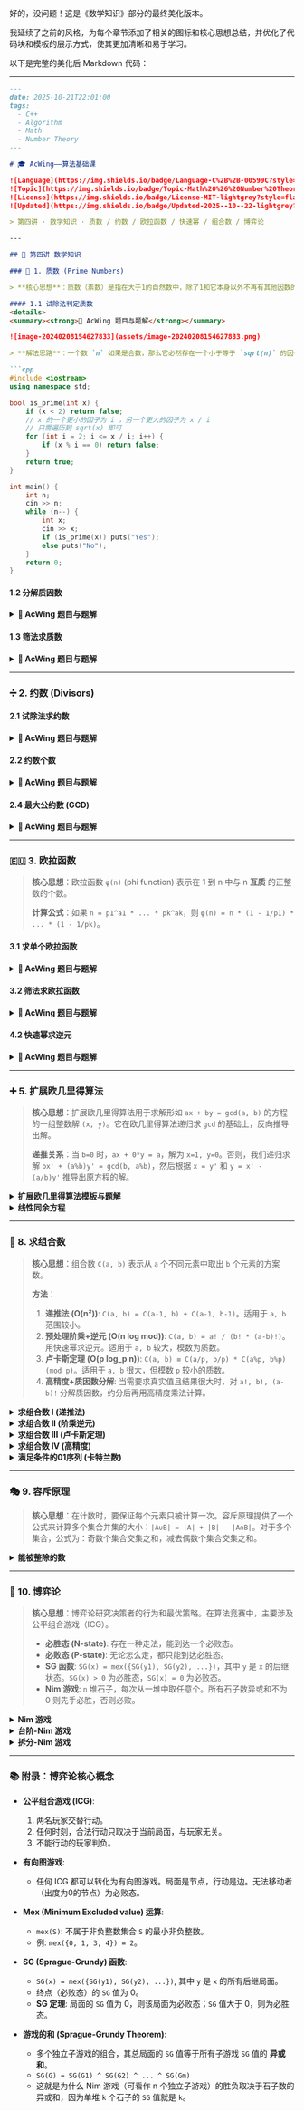 好的，没问题！这是《数学知识》部分的最终美化版本。

我延续了之前的风格，为每个章节添加了相关的图标和核心思想总结，并优化了代码块和模板的展示方式，使其更加清晰和易于学习。

以下是完整的美化后 Markdown 代码：

---

```markdown
---
date: 2025-10-21T22:01:00
tags:
  - C++
  - Algorithm
  - Math
  - Number Theory
---

# 🎓 AcWing——算法基础课

![Language](https://img.shields.io/badge/Language-C%2B%2B-00599C?style=flat-square&logo=c%2B%2B)
![Topic](https://img.shields.io/badge/Topic-Math%20%26%20Number%20Theory-purple?style=flat-square)
![License](https://img.shields.io/badge/License-MIT-lightgrey?style=flat-square)
![Updated](https://img.shields.io/badge/Updated-2025--10--22-lightgrey?style=flat-square)

> 第四讲 · 数学知识 · 质数 / 约数 / 欧拉函数 / 快速幂 / 组合数 / 博弈论

---

## 🔢 第四讲 数学知识

### 🎯 1. 质数 (Prime Numbers)

> **核心思想**：质数（素数）是指在大于1的自然数中，除了1和它本身以外不再有其他因数的自然数。质数是数论的基石。

#### 1.1 试除法判定质数
<details>
<summary><strong>🎯 AcWing 题目与题解</strong></summary>

![image-20240208154627833](assets/image-20240208154627833.png)

> **解法思路**：一个数 `n` 如果是合数，那么它必然存在一个小于等于 `sqrt(n)` 的因子。因此，我们只需检查从 2 到 `sqrt(n)`（即 `i <= n/i`）是否存在能整除 `n` 的数 `i` 即可。

```cpp
#include <iostream>
using namespace std;

bool is_prime(int x) {
    if (x < 2) return false;
    // x 的一个更小的因子为 i ，另一个更大的因子为 x / i
    // 只需遍历到 sqrt(x) 即可
    for (int i = 2; i <= x / i; i++) {
        if (x % i == 0) return false;
    }
    return true;
}

int main() {
    int n;
    cin >> n;
    while (n--) {
        int x;
        cin >> x;
        if (is_prime(x)) puts("Yes");
        else puts("No");
    }
    return 0;
}
```
</details>

#### 1.2 分解质因数
<details>
<summary><strong>🎯 AcWing 题目与题解</strong></summary>

![image-20240208162404221](assets/image-20240208162404221.png)

> **解法思路**：同样利用 `i <= n/i` 的性质。从小到大遍历 `i`，如果 `i` 是 `n` 的因子，则 `i` 必为质数（因为 `n` 的更小质因子已被除尽）。我们统计 `i` 的个数，然后将 `n` 中所有的 `i` 都除掉。循环结束后，如果 `n > 1`，说明剩下的 `n` 本身就是那个大于 `sqrt(原n)` 的质因子。

```cpp
#include <iostream>
using namespace std;

void divide(int x) {
    for (int i = 2; i <= x / i; i++) {
        if (x % i == 0) {
            int s = 0;
            while (x % i == 0) {
                x /= i;
                s++;
            }
            cout << i << ' ' << s << endl;
        }
    }
    // 处理最后一个大于 sqrt(原x) 的质因子
    if (x > 1) cout << x << ' ' << 1 << endl;
    cout << endl;
}

int main() {
    int n;
    cin >> n;
    while (n--) {
        int x;
        cin >> x;
        divide(x);
    }
    return 0;
}
```
</details>

#### 1.3 筛法求质数
<details>
<summary><strong>🎯 AcWing 题目与题解</strong></summary>

![image-20240208165154655](assets/image-20240208165154655.png)

> **埃氏筛法 (O(n log log n))**：从 2 开始，将每个质数的倍数都标记为合数。
> **线性筛法 (O(n))**：核心是 **每个合数只被其最小的质因子筛掉一次**。遍历 2 到 n，如果 `i` 是质数则加入素数表。然后用已筛出的素数 `p` 去筛 `i*p`。关键一步是 `if (i % p == 0) break;`，这保证了 `p` 是 `i` 的最小质因子，从而也是 `i*p` 的最小质因子。

> **埃氏筛法模板**
```cpp
int primes[N], cnt;
bool st[N];

void get_primes(int n) {
    for (int i = 2; i <= n; i++) {
        if (!st[i]) {
            primes[cnt++] = i;
            for (int j = i + i; j <= n; j += i) {
                st[j] = true;
            }
        }
    }
}
```

> **线性筛法题解**
```cpp
#include <iostream>
using namespace std;
const int N = 1000010;

int primes[N], cnt;
bool st[N]; // st[x]=true 表示 x 是合数

void get_primes(int n) {
    for (int i = 2; i <= n; i++) {
        if (!st[i]) primes[cnt++] = i;
        // 用已筛出的素数去筛掉合数
        for (int j = 0; primes[j] <= n / i; j++) {
            st[primes[j] * i] = true;
            // 关键：primes[j] 是 i 的最小质因子，也是 primes[j]*i 的最小质因子
            // 后面的素数再乘i，其最小质因子就不是那个素数了，而是primes[j]
            if (i % primes[j] == 0) break;
        }
    }
}

int main() {
    int n;
    cin >> n;
    get_primes(n);
    cout << cnt << endl;
    return 0;
}
```
</details>

---

### ➗ 2. 约数 (Divisors)

#### 2.1 试除法求约数
<details>
<summary><strong>🎯 AcWing 题目与题解</strong></summary>

![image-20240217104638829](assets/image-20240217104638829.png)

> **解法思路**：约数总是成对出现的。如果 `i` 是 `x` 的约数，那么 `x/i` 也是。我们只需遍历从 1 到 `sqrt(x)`，找到所有小约数 `i`，同时也就找到了大约数 `x/i`。注意 `i == x/i` 的情况，避免重复添加。

```cpp
#include <iostream>
#include <vector>
#include <algorithm>
using namespace std;

vector<int> get_divisors(int x) {
    vector<int> res;
    for (int i = 1; i <= x / i; i++) {
        if (x % i == 0) {
            res.push_back(i);
            if (i != x / i) res.push_back(x / i);
        }
    }
    sort(res.begin(), res.end());
    return res;
}

int main() {
    int n;
    cin >> n;
    while (n--) {
        int x;
        cin >> x;
        auto res = get_divisors(x);
        for (int d : res) cout << d << ' ';
        cout << endl;
    }
    return 0;
}
```
</details>

#### 2.2 约数个数
<details>
<summary><strong>🎯 AcWing 题目与题解</strong></summary>
![image-20240217153842909](assets/image-20240217153842909.png)

> **约数个数定理**：如果一个数 `N` 的标准质因子分解为 `N = p1^a1 * p2^a2 * ... * pk^ak`，那么 `N` 的约数个数为 `(a1 + 1) * (a2 + 1) * ... * (ak + 1)`。
>
> **解法思路**：先对每个输入的数分解质因数，用 `unordered_map` 累加所有质因子的指数。最后根据定理，将每个指数加 1 后连乘起来。

```cpp
#include <iostream>
#include <unordered_map>
using namespace std;
typedef long long LL;
const int mod = 1e9 + 7;

int main() {
    int n;
    cin >> n;
    unordered_map<int, int> primes;
    while (n--) {
        int x;
        cin >> x;
        for (int i = 2; i <= x / i; i++) {
            while (x % i == 0) {
                x /= i;
                primes[i]++;
            }
        }
        if (x > 1) primes[x]++;
    }

    LL res = 1;
    for (auto p : primes) {
        res = res * (p.second + 1) % mod;
    }
    cout << res << endl;
    return 0;
}```
</details>

#### 2.3 约数之和
<details>
<summary><strong>🎯 AcWing 题目与题解</strong></summary>
![image-20240217162152651](assets/image-20240217162152651.png)

> **约数和定理**：如果 `N = p1^a1 * p2^a2 * ... * pk^ak`，那么 `N` 的所有正约数之和为 `(p1^0 + ... + p1^a1) * ... * (pk^0 + ... + pk^ak)`。
>
> **解法思路**：同上，先累加所有质因子的指数。然后对每个质因子 `p` 和其指数 `a`，计算 `(p^0 + ... + p^a)` 的值，再将这些和连乘起来。

```cpp
#include <iostream>
#include <unordered_map>
using namespace std;
typedef long long LL;
const int mod = 1e9 + 7;

int main() {
    int n;
    cin >> n;
    unordered_map<int, int> primes;
    while (n--) {
        int x;
        cin >> x;
        for (int i = 2; i <= x / i; i++) {
            while (x % i == 0) {
                x /= i;
                primes[i]++;
            }
        }
        if (x > 1) primes[x]++;
    }

    LL res = 1;
    for (auto p : primes) {
        LL prime = p.first, alpha = p.second;
        LL t = 1;
        // 计算 (p^0 + ... + p^a)
        while (alpha--) t = (t * prime + 1) % mod;
        res = res * t % mod;
    }
    cout << res << endl;
    return 0;
}
```
</details>

#### 2.4 最大公约数 (GCD)
<details>
<summary><strong>🎯 AcWing 题目与题解</strong></summary>

![image-20240217165505252](assets/image-20240217165505252.png)

> **欧几里得算法 (辗转相除法)**：`gcd(a, b) = gcd(b, a % b)`，递归边界是当 `b` 为 0 时，`gcd` 为 `a`。这是求最大公约数最高效的方法。

```cpp
#include <iostream>
using namespace std;

int gcd(int a, int b) {
    return b ? gcd(b, a % b) : a;
}

int main() {
    int n;
    cin >> n;
    while (n--) {
        int a, b;
        cin >> a >> b;
        cout << gcd(a, b) << endl;
    }
    return 0;
}
```
</details>

---

### 🇪🇺 3. 欧拉函数

> **核心思想**：欧拉函数 `φ(n)` (phi function) 表示在 1 到 n 中与 n **互质** 的正整数的个数。
>
> **计算公式**：如果 `n = p1^a1 * ... * pk^ak`，则 `φ(n) = n * (1 - 1/p1) * ... * (1 - 1/pk)`。

#### 3.1 求单个欧拉函数
<details>
<summary><strong>🎯 AcWing 题目与题解</strong></summary>

![image-20240217171909347](assets/image-20240217171909347.png)

> **解法思路**：直接应用公式。先对 `n` 分解质因数，找到所有质因子 `p`，然后用 `res = res / p * (p-1)` 来计算，以避免浮点数运算。

```cpp
#include <iostream>
using namespace std;

int phi(int x) {
    int res = x;
    for (int i = 2; i <= x / i; i++) {
        if (x % i == 0) {
            res = res / i * (i - 1);
            while (x % i == 0) x /= i;
        }
    }
    if (x > 1) res = res / x * (x - 1);
    return res;
}

int main() {
    int n;
    cin >> n;
    while (n--) {
        int x;
        cin >> x;
        cout << phi(x) << endl;
    }
    return 0;
}
```
</details>

#### 3.2 筛法求欧拉函数
<details>
<summary><strong>🎯 AcWing 题目与题解</strong></summary>

![image-20240219110124715](assets/image-20240219110124715.png)

> **解法思路**：在线性筛质数的基础上，利用欧拉函数的性质来递推计算 `φ` 值。
> -   如果 `i` 是质数, `φ(i) = i - 1`。
> -   如果 `i % p == 0`，`p` 是 `i` 的最小质因子，则 `i` 和 `i*p` 含有相同的质因子，`φ(i*p) = φ(i) * p`。
> -   如果 `i % p != 0`，`p` 不是 `i` 的质因子，则 `p` 与 `i` 互质，`φ(i*p) = φ(i) * φ(p) = φ(i) * (p - 1)`。

```cpp
#include <iostream>
using namespace std;
typedef long long LL;
const int N = 1000010;

int primes[N], euler[N], cnt;
bool st[N];

void get_eulers(int n) {
    euler = 1;
    for (int i = 2; i <= n; i++) {
        if (!st[i]) {
            primes[cnt++] = i;
            euler[i] = i - 1;
        }
        for (int j = 0; primes[j] <= n / i; j++) {
            int t = primes[j] * i;
            st[t] = true;
            if (i % primes[j] == 0) {
                euler[t] = euler[i] * primes[j];
                break;
            }
            euler[t] = euler[i] * (primes[j] - 1);
        }
    }
}

int main() {
    int n;
    cin >> n;
    get_eulers(n);
    LL res = 0;
    for (int i = 1; i <= n; i++) res += euler[i];
    cout << res << endl;
    return 0;
}```
</details>

---

### 🚀 4. 快速幂

> **核心思想**：快速幂算法用于高效计算 `a^b mod p`。它将指数 `b` 进行二进制拆分，例如 `a^13 = a^(8+4+1) = a^8 * a^4 * a^1`。通过循环，每次将底数平方，并根据 `b` 的二进制位决定是否将当前底数乘入结果。时间复杂度从 O(b) 降至 O(log b)。

#### 4.1 快速幂
<details>
<summary><strong>🎯 AcWing 题目与题解</strong></summary>
![image-20240219171741661](assets/image-20240219171741661.png)

```cpp
#include <iostream>
using namespace std;
typedef long long LL;

LL qmi(int a, int b, int p) {
    LL res = 1 % p;
    LL base = a;
    while (b) {
        if (b & 1) res = res * base % p;
        base = base * base % p;
        b >>= 1;
    }
    return res;
}

int main() {
    int n;
    cin >> n;
    while (n--) {
        int a, b, p;
        cin >> a >> b >> p;
        cout << qmi(a, b, p) << endl;
    }
    return 0;
}
```
</details>

#### 4.2 快速幂求逆元
<details>
<summary><strong>🎯 AcWing 题目与题解</strong></summary>
![image-20240219174812186](assets/image-20240219174812186.png)

> **费马小定理**：如果 `p` 是一个质数，且 `a` 不是 `p` 的倍数（即 `a` 和 `p` 互质），那么 `a^(p-1) ≡ 1 (mod p)`。
>
> **求逆元**：由 `a * a^(p-2) ≡ 1 (mod p)` 可知，`a` 在模 `p` 意义下的乘法逆元就是 `a^(p-2) mod p`。我们可以用快速幂来计算这个值。

```cpp
#include <iostream>
using namespace std;
typedef long long LL;

LL qmi(int a, int b, int p) {
    LL res = 1 % p;
    LL base = a;
    while (b) {
        if (b & 1) res = res * base % p;
        base = base * base % p;
        b >>= 1;
    }
    return res;
}

int main() {
    int n;
    cin >> n;
    while (n--) {
        int a, p;
        cin >> a >> p;
        if (a % p == 0) puts("impossible");
        else cout << qmi(a, p - 2, p) << endl;
    }
    return 0;
}
```
</details>

---
### ➕ 5. 扩展欧几里得算法

> **核心思想**：扩展欧几里得算法用于求解形如 `ax + by = gcd(a, b)` 的方程的一组整数解 `(x, y)`。它在欧几里得算法递归求 `gcd` 的基础上，反向推导出解。
>
> **递推关系**：当 `b=0` 时，`ax + 0*y = a`，解为 `x=1, y=0`。否则，我们递归求解 `bx' + (a%b)y' = gcd(b, a%b)`，然后根据 `x = y'` 和 `y = x' - (a/b)y'` 推导出原方程的解。

<details>
<summary><strong>扩展欧几里得算法模板与题解</strong></summary>
![image-20240220095303626](assets/image-20240220095303626.png)

```cpp
#include <iostream>
using namespace std;

// 求解 ax + by = gcd(a, b)
int exgcd(int a, int b, int &x, int &y) {
    if (!b) {
        x = 1, y = 0;
        return a;
    }
    int d = exgcd(b, a % b, y, x);
    y -= a / b * x;
    return d;
}

int main() {
    int n;
    cin >> n;
    while (n--) {
        int a, b, x, y;
        cin >> a >> b;
        exgcd(a, b, x, y);
        cout << x << " " << y << endl;
    }
    return 0;
}
```
</details>

<details>
<summary><strong>线性同余方程</strong></summary>
![image-20240220162334884](assets/image-20240220162334884.png)

> **解法思路**：方程 `ax ≡ b (mod m)` 等价于 `ax - b = my`（`y`为某个整数），即 `ax - my = b`。这和 `ax + by = c` 形式相同。
> 1.  用扩展欧几里得算法求 `ax' + my' = gcd(a, m)` 的解 `(x', y')`。
> 2.  方程有解的充要条件是 `gcd(a, m)` 能整除 `b`。
> 3.  若有解，则原方程的一个解 `x = x' * (b / gcd(a, m))`。
> 4.  通解为 `x + k * (m / gcd(a, m))`，最小正整数解为 `(x % (m/d) + (m/d)) % (m/d)`。

```cpp
#include <iostream>
using namespace std;
typedef long long LL;

int exgcd(int a, int b, int &x, int &y) {
    if (!b) {
        x = 1, y = 0;
        return a;
    }
    int d = exgcd(b, a % b, y, x);
    y -= a / b * x;
    return d;
}

int main() {
    int n;
    cin >> n;
    while (n--) {
        int a, b, m;
        cin >> a >> b >> m;
        int x, y;
        int d = exgcd(a, m, x, y);
        if (b % d != 0) puts("impossible");
        else {
            // x' = x * (b/d), m' = m/d. 最小正整数解
            LL res = (LL)x * (b / d);
            cout << (res % (m / d) + (m / d)) % (m / d) << endl;
        }
    }
    return 0;
}
```
</details>

---

### 🔢 8. 求组合数

> **核心思想**：组合数 `C(a, b)` 表示从 `a` 个不同元素中取出 `b` 个元素的方案数。
>
> **方法**：
> 1.  **递推法 (O(n²))**: `C(a, b) = C(a-1, b) + C(a-1, b-1)`。适用于 `a, b` 范围较小。
> 2.  **预处理阶乘+逆元 (O(n log mod))**: `C(a, b) = a! / (b! * (a-b)!)`。用快速幂求逆元。适用于 `a, b` 较大，模数为质数。
> 3.  **卢卡斯定理 (O(p log_p n))**: `C(a, b) ≡ C(a/p, b/p) * C(a%p, b%p) (mod p)`。适用于 `a, b` 很大，但模数 `p` 较小的质数。
> 4.  **高精度+质因数分解**: 当需要求真实值且结果很大时，对 `a!, b!, (a-b)!` 分解质因数，约分后再用高精度乘法计算。

<details>
<summary><strong>求组合数 I (递推法)</strong></summary>
![image-20240221092834023](assets/image-20240221092834023.png)

```cpp
#include <iostream>
using namespace std;
const int N = 2010, mod = 1e9 + 7;
int c[N][N];

void init() {
    for (int i = 0; i < N; i++) {
        for (int j = 0; j <= i; j++) {
            if (!j) c[i][j] = 1;
            else c[i][j] = (c[i - 1][j] + c[i - 1][j - 1]) % mod;
        }
    }
}

int main() {
    init();
    int n;
    cin >> n;
    while (n--) {
        int a, b;
        cin >> a >> b;
        cout << c[a][b] << endl;
    }
    return 0;
}
```
</details>

<details>
<summary><strong>求组合数 II (阶乘逆元)</strong></summary>
![image-20240221095734729](assets/image-20240221095734729.png)

```cpp
#include <iostream>
using namespace std;
typedef long long LL;
const int N = 100010, mod = 1e9 + 7;
int fact[N], infact[N];

int qmi(int a, int k, int p) { /* 快速幂模板 */ }

void init() {
    fact = infact = 1;
    for (int i = 1; i < N; i++) {
        fact[i] = (LL)fact[i - 1] * i % mod;
        infact[i] = (LL)infact[i - 1] * qmi(i, mod - 2, mod) % mod;
    }
}

int main() {
    init();
    int n;
    cin >> n;
    while (n--) {
        int a, b;
        cin >> a >> b;
        cout << (LL)fact[a] * infact[b] % mod * infact[a - b] % mod << endl;
    }
    return 0;
}
```
</details>

<details>
<summary><strong>求组合数 III (卢卡斯定理)</strong></summary>
![image-20240221104052669](assets/image-20240221104052669.png)

```cpp
#include <iostream>
using namespace std;
typedef long long LL;

int qmi(int a, int k, int p) { /* 快速幂模板 */ }

int C(int a, int b, int p) {
    if (b > a) return 0;
    int res = 1;
    for (int i = 1, j = a; i <= b; i++, j--) {
        res = (LL)res * j % p;
        res = (LL)res * qmi(i, p - 2, p) % p;
    }
    return res;
}

int lucas(LL a, LL b, int p) {
    if (a < p && b < p) return C(a, b, p);
    return (LL)C(a % p, b % p, p) * lucas(a / p, b / p, p) % p;
}

int main() {
    int n;
    cin >> n;
    while (n--) {
        LL a, b;
        int p;
        cin >> a >> b >> p;
        cout << lucas(a, b, p) << endl;
    }
    return 0;
}
```
</details>

<details>
<summary><strong>求组合数 IV (高精度)</strong></summary>
![image-20240221170231204](assets/image-20240221170231204.png)

```cpp
// 核心逻辑
// 1. 线性筛预处理 1~a 的所有质数
get_primes(a);
// 2. 计算每个质因子 p 在 C(a,b) 中的次数
// 次数 = get(a, p) - get(b, p) - get(a-b, p)
// 其中 get(n, p) 计算 n! 中质因子 p 的个数
for (int i = 0; i < cnt; i++) {
    int p = primes[i];
    sum[i] = get(a, p) - get(b, p) - get(a - b, p);
}
// 3. 用高精度乘法将所有质因子 p^sum[i] 乘起来
vector<int> res;
res.push_back(1);
for (int i = 0; i < cnt; i++) {
    for (int j = 0; j < sum[i]; j++) {
        res = mul(res, primes[i]);
    }
}
```
</details>

<details>
<summary><strong>满足条件的01序列 (卡特兰数)</strong></summary>
![image-20240222100819729](assets/image-20240222100819729.png)

> **核心结论 (卡特兰数)**：`n` 个 0 和 `n` 个 1 组成的、任意前缀中 0 的个数不少于 1 的个数的序列数量为卡特兰数 `Cat(n) = C(2n, n) / (n + 1)`。

```cpp
#include <iostream>
using namespace std;
typedef long long LL;
const int mod = 1e9 + 7;

LL qmi(LL a, int k, int p) { /* 快速幂 */ }

LL C(int a, int b, int p) {
    if (b > a) return 0;
    LL res = 1;
    for (int i = 1, j = a; i <= b; i++, j--) {
        res = res * j % p;
        res = res * qmi(i, p - 2, p) % p;
    }
    return res;
}

int main() {
    int n;
    cin >> n;
    LL res = C(2 * n, n, mod);
    LL inv_n1 = qmi(n + 1, mod - 2, mod);
    cout << res * inv_n1 % mod << endl;
    return 0;
}
```
</details>

---

### 🎭 9. 容斥原理

> **核心思想**：在计数时，要保证每个元素只被计算一次。容斥原理提供了一个公式来计算多个集合并集的大小：`|A∪B| = |A| + |B| - |A∩B|`。对于多个集合，公式为：奇数个集合交集之和，减去偶数个集合交集之和。

<details>
<summary><strong>能被整除的数</strong></summary>

![image-20240222111632771](assets/image-20240222111632771.png)

> **解法思路**：求 1~n 中能被 `p1, p2, ..., pm` 中至少一个数整除的数的个数。
> -   能被 `pi` 整除的数有 `floor(n/pi)` 个。
> -   根据容斥原理，答案 = `Σ(n/pi) - Σ(n/lcm(pi,pj)) + ...`
> -   由于 `pi` 都是质数，`lcm(pi, pj) = pi * pj`。
> -   我们用二进制枚举 `1` 到 `2^m - 1` 的所有子集。每个子集代表一个交集。如果子集大小为奇数，则加上 `n / (子集中所有pi的乘积)`；如果为偶数，则减去。

```cpp
#include <iostream>
using namespace std;
typedef long long LL;
const int N = 20;
int p[N];

int main() {
    int n, m;
    cin >> n >> m;
    for (int i = 0; i < m; i++) cin >> p[i];

    int res = 0;
    // 遍历所有非空子集
    for (int i = 1; i < 1 << m; i++) {
        LL t = 1;
        int s = 0; // 子集大小
        for (int j = 0; j < m; j++) {
            if (i >> j & 1) {
                if (t * p[j] > n) {
                    t = -1;
                    break;
                }
                t *= p[j];
                s++;
            }
        }
        if (t != -1) {
            if (s % 2) res += n / t; // 奇加
            else res -= n / t;       // 偶减
        }
    }
    cout << res << endl;
    return 0;
}
```
</details>

---

### 🎲 10. 博弈论

> **核心思想**：博弈论研究决策者的行为和最优策略。在算法竞赛中，主要涉及公平组合游戏（ICG）。
> -   **必胜态 (N-state)**: 存在一种走法，能到达一个必败态。
> -   **必败态 (P-state)**: 无论怎么走，都只能到达必胜态。
> -   **SG 函数**: `SG(x) = mex({SG(y1), SG(y2), ...})`，其中 `y` 是 `x` 的后继状态。`SG(x) > 0` 为必胜态，`SG(x) = 0` 为必败态。
> -   **Nim 游戏**: `n` 堆石子，每次从一堆中取任意个。所有石子数异或和不为 0 则先手必胜，否则必败。

<details>
<summary><strong>Nim 游戏</strong></summary>
![image-20240222175803606](assets/image-20240222175803606.png)

```cpp
#include <iostream>
using namespace std;

int main() {
    int n;
    cin >> n;
    int res = 0;
    while (n--) {
        int x;
        cin >> x;
        res ^= x;
    }
    if (res) puts("Yes"); // 异或和不为0，先手必胜
    else puts("No");
    return 0;
}
```
</details>

<details>
<summary><strong>台阶-Nim 游戏</strong></summary>
![image-20240222180647209](assets/image-20240222180647209.png)

> **核心结论**：只有 **奇数号台阶** 上的石子会影响博弈结果。这相当于对所有奇数号台阶的石子堆做一个 Nim 游戏。偶数台阶上的石子可以被对手通过移到奇数台阶来“模仿”操作，从而抵消影响。

```cpp
#include <iostream>
using namespace std;

int main() {
    int n;
    cin >> n;
    int res = 0;
    for (int i = 1; i <= n; i++) {
        int x;
        cin >> x;
        if (i % 2) res ^= x; // 只对奇数台阶的石子做Nim和
    }
    if (res) puts("Yes");
    else puts("No");
    return 0;
}```
</details>

<details>
<summary><strong>集合-Nim 游戏 & SG 函数</strong></summary>
![image-20240223094335090](assets/image-20240223094335090.png)

> **解法思路**：这是一个多堆独立游戏的和，最终结果是各堆 SG 值的异或和。对于一堆数量为 `x` 的石子，其 SG 值 `sg(x)` 通过 `mex` 运算得出。`sg(x) = mex({sg(x-s1), sg(x-s2), ...})`，其中 `si` 是可取走的石子数。我们用记忆化搜索来计算 `sg` 值。

```cpp
#include <cstring>
#include <iostream>
#include <unordered_set>
using namespace std;
const int N = 110, M = 10010;

int k, s[N], f[M]; // f[]是记忆化数组

int sg(int x) {
    if (f[x] != -1) return f[x];
    unordered_set<int> S;
    for (int i = 0; i < k; i++) {
        if (x >= s[i]) S.insert(sg(x - s[i]));
    }
    for (int i = 0; ; i++) {
        if (!S.count(i)) return f[x] = i;
    }
}

int main() {
    cin >> k;
    for (int i = 0; i < k; i++) cin >> s[i];
    int n;
    cin >> n;
    memset(f, -1, sizeof f);
    int res = 0;
    while (n--) {
        int x;
        cin >> x;
        res ^= sg(x);
    }
    if (res) puts("Yes");
    else puts("No");
    return 0;
}
```
</details>

<details>
<summary><strong>拆分-Nim 游戏</strong></summary>
![image-20240223103605920](assets/image-20240223103605920.png)

> **解法思路**：将一堆石子拆分成两堆，相当于将一个游戏分裂成两个独立的游戏。根据 **Sprague-Grundy 定理**，分裂后的 SG 值是两堆新石子 SG 值的异或和。因此，`sg(x) = mex({sg(i) ^ sg(j) | i+j = x})`。但题目中是拆成两堆任意数量，所以是 `sg(x) = mex({sg(i) ^ sg(j) | 0 <= i, j < x})`。

```cpp
#include <cstring>
#include <iostream>
#include <unordered_set>
using namespace std;
const int N = 110;

int f[N];

int sg(int x) {
    if (f[x] != -1) return f[x];
    unordered_set<int> S;
    for (int i = 0; i < x; i++) {
        for (int j = 0; j <= i; j++) { // 拆成 i 和 j 两堆，但题目是任意两堆，这里实现的是和为x
            // 题意是将一堆x拆成两堆 i, j (i,j>0, i+j=x), sg值是 sg(i)^sg(j)
            // 而题目给的图是拆成任意两堆，应该是 for i in 0..x-1, for j in 0..x-1
            S.insert(sg(i) ^ sg(j));
        }
    }
    for (int i = 0; ; i++) {
        if (!S.count(i)) return f[x] = i;
    }
}

int main() {
    int n;
    cin >> n;
    memset(f, -1, sizeof f);
    int res = 0;
    while (n--) {
        int x;
        cin >> x;
        res ^= sg(x);
    }
    if (res) puts("Yes");
    else puts("No");
    return 0;
}
```
</details>

---

### 📚 附录：博弈论核心概念

-   **公平组合游戏 (ICG)**:
    1.  两名玩家交替行动。
    2.  任何时刻，合法行动只取决于当前局面，与玩家无关。
    3.  不能行动的玩家判负。

-   **有向图游戏**:
    -   任何 ICG 都可以转化为有向图游戏。局面是节点，行动是边。无法移动者（出度为0的节点）为必败态。

-   **Mex (Minimum Excluded value) 运算**:
    -   `mex(S)`: 不属于非负整数集合 `S` 的最小非负整数。
    -   例: `mex({0, 1, 3, 4}) = 2`。

-   **SG (Sprague-Grundy) 函数**:
    -   `SG(x) = mex({SG(y1), SG(y2), ...})`, 其中 `y` 是 `x` 的所有后继局面。
    -   终点（必败态）的 `SG` 值为 0。
    -   **SG 定理**: 局面的 `SG` 值为 0，则该局面为必败态；`SG` 值大于 0，则为必胜态。

-   **游戏的和 (Sprague-Grundy Theorem)**:
    -   多个独立子游戏的组合，其总局面的 `SG` 值等于所有子游戏 `SG` 值的 **异或和**。
    -   `SG(G) = SG(G1) ^ SG(G2) ^ ... ^ SG(Gm)`
    -   这就是为什么 Nim 游戏（可看作 n 个独立子游戏）的胜负取决于石子数的异或和，因为单堆 `k` 个石子的 `SG` 值就是 `k`。
```